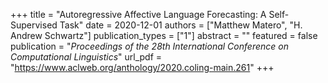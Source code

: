 +++
title = "Autoregressive Affective Language Forecasting: A Self-Supervised Task"
date = 2020-12-01
authors = ["Matthew Matero", "H. Andrew Schwartz"]
publication_types = ["1"]
abstract = ""
featured = false
publication = "*Proceedings of the 28th International Conference on Computational Linguistics*"
url_pdf = "https://www.aclweb.org/anthology/2020.coling-main.261"
+++

